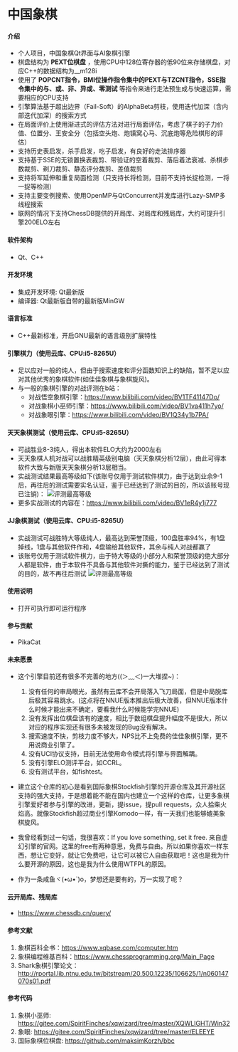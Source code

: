 # 中国象棋

#### 介绍
+ 个人项目，中国象棋Qt界面与AI象棋引擎
+ 棋盘结构为 **PEXT位棋盘** ，使用CPU中128位寄存器的低90位来存储棋盘，对应C++的数据结构为__m128i
+ 使用了 **POPCNT指令，BMI位操作指令集中的PEXT与TZCNT指令，SSE指令集中的与、或、非、异或、零测试** 等指令来进行走法预生成与快速运算，需要相应的CPU支持
+ 引擎算法基于超出边界（Fail-Soft）的AlphaBeta剪枝，使用迭代加深（含内部迭代加深）的搜索方式
+ 在局面评价上使用渐进式的评估方法对进行局面评估，考虑了棋子的子力价值、位置分、王安全分（包括空头炮、炮镇窝心马、沉底炮等危险棋形的评估）
+ 支持历史表启发，杀手启发，吃子启发，有良好的走法排序器
+ 支持基于SSE的无锁置换表裁剪、带验证的空着裁剪、落后着法衰减、杀棋步数裁剪、剃刀裁剪、静态评分裁剪、差值裁剪
+ 支持将军延伸和重复局面检测（只支持长将检测，目前不支持长捉检测，一将一捉等检测）
+ 支持主要变例搜索、使用OpenMP与QtConcurrent并发库进行Lazy-SMP多线程搜索
+ 联网的情况下支持ChessDB提供的开局库、对局库和残局库，大约可提升引擎200ELO左右

#### 软件架构
+ Qt、C++

#### 开发环境
+ 集成开发环境: Qt最新版
+ 编译器: Qt最新版自带的最新版MinGW 

#### 语言标准
+ C++最新标准，开启GNU最新的语言级别扩展特性

#### 引擎棋力（使用云库、CPU:i5-8265U）
+ 足以应对一般的纯人，但由于搜索速度和评分函数知识上的缺陷，暂不足以应对其他优秀的象棋软件(如佳佳象棋与象棋旋风)。
+ 与一般的象棋引擎的对战评测在b站：
    + 对战悟空象棋引擎：https://www.bilibili.com/video/BV1TF41147Do/ 
    + 对战象棋小巫师引擎：https://www.bilibili.com/video/BV1va411h7yo/ 
    + 对战象眼引擎：https://www.bilibili.com/video/BV1Q34y1b7PA/

#### 天天象棋测试（使用云库、CPU:i5-8265U）
+ 可战胜业8-3纯人，得出本软件ELO大约为2000左右
+ 天天象棋人机对战可以战胜精英级别电脑（天天象棋分析12层），由此可得本软件大致与新版天天象棋分析13层相当。
+ 实战测试结果最高等级如下(该账号仅用于测试软件棋力，由于达到业余9-1后，再往后的测试需要实名认证，鉴于已经达到了测试的目的，所以该账号现已注销)：
![评测最高等级](https://images.gitee.com/uploads/images/2021/0823/185211_45f94b91_7628839.jpeg "QQ图片20210823185009.jpg")
+ 更多实战测试的内容在：https://www.bilibili.com/video/BV1eR4y1j777

#### JJ象棋测试（使用云库、CPU:i5-8265U）
+ 实战测试可战胜特大等级纯人，最高达到荣誉顶级，100盘胜率94%，有1盘掉线，1盘与其他软件作和，4盘输给其他软件，其余与纯人对战都赢了
+ 该账号仅用于测试软件棋力，由于特大等级的小部分人和荣誉顶级的绝大部分人都是软件，由于本软件不具备与其他软件对撕的能力，鉴于已经达到了测试的目的，故不再往后测试
![评测最高等级](https://images.gitee.com/uploads/images/2021/0921/212032_434c1039_7628839.jpeg "Screenshot_2021-09-21-21-16-53-960_cn.jj.chess.mi.jpg")

#### 使用说明
+ 打开可执行即可运行程序

#### 参与贡献
+ PikaCat

#### 未来愿景
+ 这个引擎目前还有很多不完善的地方((＞﹏＜)一大堆捏~)：
    1. 没有任何的审局眼光，虽然有云库不会开局落入飞刀局面，但是中局脱库后极其容易跳水。(这点将在NNUE版本推出后极大改善，但NNUE版本什么时候才能出来不确定，要看我什么时候能学完NNUE)
    2. 没有发挥出位棋盘该有的速度，相比于数组棋盘提升幅度不是很大，所以对应的程序实现还有很多未被发现的Bug没有解决。
    3. 搜索速度不快，剪枝力度不够大，NPS比不上免费的佳佳象棋引擎，更不用说商业引擎了。
    4. 没有UCI协议支持，目前无法使用命令模式将引擎与界面解耦。
    5. 没有引擎ELO测评平台，如CCRL。
    6. 没有测试平台，如fishtest。

+ 建立这个仓库的初心是看到国际象棋Stockfish引擎的开源仓库及其开源社区支持的强大支持，于是想着能不能在国内也建立一个这样的仓库，让更多象棋引擎爱好者参与引擎的改进，更新，提issue，提pull requests，众人拾柴火焰高。就像Stockfish超过商业引擎Komodo一样，有一天我们也能够媲美象棋旋风。
+ 我曾经看到过一句话，我很喜欢：If you love something, set it free. 来自虚幻引擎的官网。这里的free有两种意思，免费与自由。所以如果你喜欢一样东西，想让它变好，就让它免费吧，让它可以被它人自由获取吧！这也是我为什么要开源的原因，这也是我为什么使用WTFPL的原因。
+ 作为一条咸鱼ヾ(•ω•`)o，梦想还是要有的，万一实现了呢？

#### 云开局库、残局库
+ https://www.chessdb.cn/query/

#### 参考文献
1. 象棋百科全书：https://www.xqbase.com/computer.htm
2. 象棋编程维基百科：https://www.chessprogramming.org/Main_Page
3. Shark象棋引擎论文：http://rportal.lib.ntnu.edu.tw/bitstream/20.500.12235/106625/1/n060147070s01.pdf

#### 参考代码
1. 象棋小巫师: https://gitee.com/SpiritFinches/xqwizard/tree/master/XQWLIGHT/Win32
2. 象眼: https://gitee.com/SpiritFinches/xqwizard/tree/master/ELEEYE
3. 国际象棋位棋盘: https://github.com/maksimKorzh/bbc